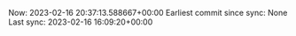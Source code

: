 Now: 2023-02-16 20:37:13.588667+00:00 Earliest commit since sync: None Last sync: 2023-02-16 16:09:20+00:00
